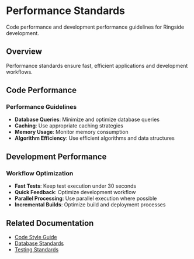 # Performance Standards

Code performance and development performance guidelines for Ringside development.

## Overview

Performance standards ensure fast, efficient applications and development workflows.

## Code Performance

### Performance Guidelines
- **Database Queries**: Minimize and optimize database queries
- **Caching**: Use appropriate caching strategies
- **Memory Usage**: Monitor memory consumption
- **Algorithm Efficiency**: Use efficient algorithms and data structures

## Development Performance

### Workflow Optimization
- **Fast Tests**: Keep test execution under 30 seconds
- **Quick Feedback**: Optimize development workflow
- **Parallel Processing**: Use parallel execution where possible
- **Incremental Builds**: Optimize build and deployment processes

## Related Documentation
- [Code Style Guide](code-style.md)
- [Database Standards](database.md)
- [Testing Standards](testing.md)
